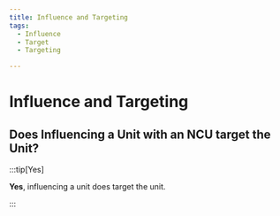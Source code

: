 ```yaml
---
title: Influence and Targeting
tags:
  - Influence
  - Target
  - Targeting

---
```


# Influence and Targeting

## Does Influencing a Unit with an NCU target the Unit?

:::tip[Yes]

**Yes**, influencing a unit does target the unit.

:::

